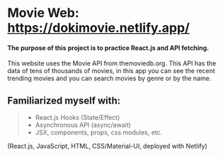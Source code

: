 # Movie Web: https://dokimovie.netlify.app/

#### The purpose of this project is to practice React.js and API fetching.

This website uses the Movie API from themoviedb.org. This API has the data of tens of thousands of movies, in this app you can see the recent trending movies and you can search movies by genre or by the name.

## Familiarized myself with:
> - React.js Hooks (State/Effect)
> - Asynchronous API (async/await)
> - JSX, components, props, css modules, etc.

(React.js, JavaScript, HTML, CSS/Material-UI, deployed with Netlify)
